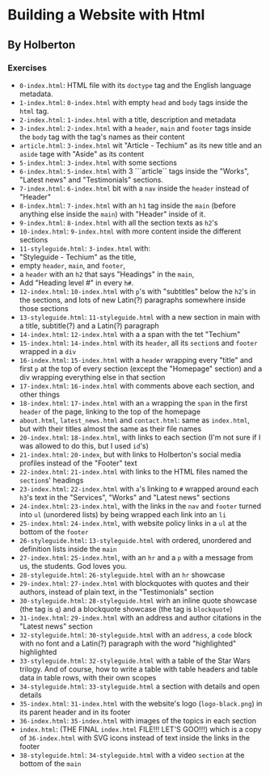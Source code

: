 # Building a Website with Html
## By Holberton
### Exercises
- ```0-index.html```: HTML file with its ```doctype``` tag and the English language metadata.
- ```1-index.html```: ```0-index.html``` with empty ```head``` and ```body``` tags inside the ```html``` tag.
- ```2-index.html```: ```1-index.html``` with a title, description and metadata
- ```3-index.html```: ```2-index.html``` with a ```header```, ```main``` and ```footer``` tags inside the ```body``` tag with the tag's names as their content
- ```article.html```: ```3-index.html``` wit "Article - Techium" as its new title and an ```aside``` tage with "Aside" as its content
- ```5-index.html```: ```3-index.html``` with some sections
- ```6-index.html```: ```5-index.html``` with 3 ```article`` tags inside the "Works", "Latest news" and "Testimonials" sections.
- ```7-index.html```: ```6-index.html``` bit with a ```nav``` inside the ```header``` instead of "Header"
- ```8-index.html```: ```7-index.html``` with an ```h1``` tag inside the ```main``` (before anything else inside the ```main```) with "Header" inside of it.
- ```9-index.html```: ```8-index.html``` with all the section texts as ```h2```'s
- ```10-index.html```: ```9-index.html``` with more content inside the different sections
- ```11-styleguide.html```: ```3-index.html``` with:
- "Styleguide - Techium" as the title,
- empty ```header```, ```main```, and ```footer```,
- a ```header``` with an ```h2``` that says "Headings" in the ```main```,
- Add "Heading level #" in every ```h#```.
- ```12-index.html```: ```10-index.html``` with ```p```'s with "subtitles" below the ```h2```'s in the sections, and lots of new Latin(?) paragraphs somewhere inside those sections
- ```13-styleguide.html```: ```11-styleguide.html``` with a new section in main with a title, subtitle(?) and a Latin(?) paragraph
- ```14-index.html```: ```12-index.html``` with a a span with the tet "Techium"
- ```15-index.html```: ```14-index.html``` with its ```header```, all its ```section```s and ```footer``` wrapped in a ```div```
- ```16-index.html```: ```15-index.html``` with a ```header``` wrapping every "title" and first ```p``` at the top of every section (except the "Homepage" section) and a div wrapping everything else in that section
- ```17-index.html```: ```16-index.html``` with comments above each section, and other things
- ```18-index.html```: ```17-index.html``` with an ```a``` wrapping the ```span``` in the first ```header``` of the page, linking to the top of the homepage
- ```about.html```, ```latest_news.html``` and ```contact.html```: same as ```index.html```, but with their titles almost the same as their file names
- ```20-index.html```: ```18-index.html```, with links to each section (I'm not sure if I was allowed to do this, but I used ```id```'s)
- ```21-index.html```: ```20-index```, but with links to Holberton's social media profiles instead of the "Footer" text
- ```22-index.html```: ```21-index.html``` with links to the HTML files named the ```section```s' headings
- ```23-index.html```: ```22-index.html``` with ```a```'s linking to ```#``` wrapped around each ```h3```'s text in the "Services", "Works" and "Latest news" sections
- ```24-index.html```: ```23-index.html```, with the links in the ```nav``` and ```footer``` turned into ```ul``` (unordered lists) by being wrapped each link into an ```li```
- ```25-index.html```: ```24-index.html```, with website policy links in a ```ul``` at the bottom of the ```footer```
- ```26-styleguide.html```: ```13-styleguide.html``` with ordered, unordered and definition lists inside the ```main```
- ```27-index.html```: ```25-index.html```, with an ```hr``` and a ```p``` with a message from us, the students. God loves you.
- ```28-styleguide.html```: ```26-styleguide.html``` with an ```hr``` showcase
- ```29-index.html```: ```27-index.html``` with blockquotes with quotes and their authors, instead of plain text, in the "Testimonials" section
- ```30-styleguide.html```: ```28-styleguide.html``` wirh an inline quote showcase (the tag is ```q```) and a blockquote showcase (the tag is ```blockquote```)
- ```31-index.html```: ```29-index.html``` with an address and author citations in the "Latest news" section
- ```32-styleguide.html```: ```30-styleguide.html``` with an ```address```, a ```code``` block with no font and a Latin(?) paragraph with the word "highlighted" highlighted
- ```33-styleguide.html```: ```32-styleguide.html``` with a table of the Star Wars trilogy. And of course, how to write a table with table headers and table data in table rows, with their own scopes
- ```34-styleguide.html```: ```33-styleguide.html``` a section with details and open details
- ```35-index.html```: ```31-index.html``` with the website's logo (```logo-black.png```) in its parent header and in its footer
- ```36-index.html```: ```35-index.html``` with images of the topics in each section
- ```index.html```: (THE FINAL ```index.html``` FILE!!! LET'S GOO!!!) which is a copy of ```36-index.html``` with SVG icons instead of text inside the links in the footer
- ```38-styleguide.html```: ```34-styleguide.html``` with a video ```section``` at the bottom of the ```main```
